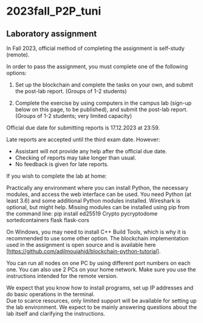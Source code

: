 # 2023fall_P2P_tuni

## Laboratory assignment

In Fall 2023, official method of completing the assignment is self-study (remote).

In order to pass the assignment, you must complete one of the following options:

1. Set up the blockchain and complete the tasks on your own, and submit the post-lab report. (Groups of 1-2 students)

2. Complete the exercise by using computers in the campus lab (sign-up below on this page, to be published), and submit the post-lab report. (Groups of 1-2 students; very limited capacity)
 

Official due date for submitting reports is 17.12.2023 at 23:59. 

Late reports are accepted until the third exam date. However:
  - Assistant will not provide any help after the official due date. 
  - Checking of reports may take longer than usual.
  - No feedback is given for late reports.
 

If you wish to complete the lab at home:

Practically any environment where you can install Python, the necessary modules, and access the web interface can be used. You need Python (at least 3.6) and some additional Python modules installed. Wireshark is optional, but might help. Missing modules can be installed using pip from the command line: pip install ed25519 Crypto pycryptodome sortedcontainers flask flask-cors

On Windows, you may need to install C++ Build Tools, which is why it is recommended to use some other option.
The blockchain implementation used in the assignment is open source and is available here [https://github.com/adilmoujahid/blockchain-python-tutorial].

You can run all nodes on one PC by using different port numbers on each one. You can also use 2 PCs on your home network. Make sure you use the instructions intended for the remote version.

We expect that you know how to install programs, set up IP addresses and do basic operations in the terminal.  
Due to scarce resources, only limited support will be available for setting up the lab environment. We expect to be mainly answering questions about the lab itself and clarifying the instructions.
